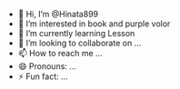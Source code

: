 - 👋 Hi, I’m @Hinata899
- 👀 I’m interested in book and purple volor
- 🌱 I’m currently learning Lesson
- 💞️ I’m looking to collaborate on ...
- 📫 How to reach me ...
- 😄 Pronouns: ...
- ⚡ Fun fact: ...

<!---
Hinata899/Hinata899 is a ✨ special ✨ repository because its `README.md` (this file) appears on your GitHub profile.
You can click the Preview link to take a look at your changes.
--->
